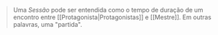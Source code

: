 > Uma *Sessão* pode ser entendida como o tempo de duração de um encontro entre [[Protagonista|Protagonistas]] e [[Mestre]]. Em outras palavras, uma "partida".